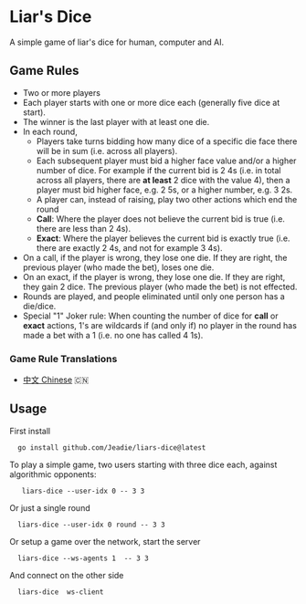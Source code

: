 # Liar's Dice
A simple game of liar's dice for human, computer and AI.

## Game Rules
- Two or more players
- Each player starts with one or more dice each (generally five dice at start).
- The winner is the last player with at least one die.
- In each round,
  - Players take turns bidding how many dice of a specific die face there will be in sum (i.e. across all players).
  - Each subsequent player must bid a higher face value and/or a higher number of dice. For example if the current bid is 2 4s (i.e. in total across all players, there are __at least__ 2 dice with the value 4), then a player must bid higher face, e.g. 2 5s, or a higher number, e.g. 3 2s.
  - A player can, instead of raising, play two other actions which end the round
   - __Call__: Where the player does not believe the current bid is true (i.e. there are less than 2 4s).
   - __Exact__: Where the player believes the current bid is exactly true (i.e. there are exactly 2 4s, and not for example 3 4s).
 - On a call, if the player is wrong, they lose one die. If they are right, the previous player (who made the bet), loses one die.
 - On an exact, if the player is wrong, they lose one die. If they are right, they gain 2 dice. The previous player (who made the bet) is not effected.
 - Rounds are played, and people eliminated until only one person has a die/dice.
 - Special "1" Joker rule: When counting the number of dice for __call__ or __exact__ actions, 1's are wildcards if (and only if) no player in the round has made a bet with a 1 (i.e. no one has called 4 1s). 

### Game Rule Translations
- [中文 Chinese](README-translated/README-Chinese.md) 🇨🇳

## Usage
First install
```shell
  go install github.com/Jeadie/liars-dice@latest
```
To play a simple game, two users starting with three dice each, against algorithmic opponents:
```shell
   liars-dice --user-idx 0 -- 3 3
```
Or just a single round
```shell
  liars-dice --user-idx 0 round -- 3 3
```

Or setup a game over the network, start the server
```shell
  liars-dice --ws-agents 1  -- 3 3
```
And connect on the other side
```shell
  liars-dice  ws-client
```
